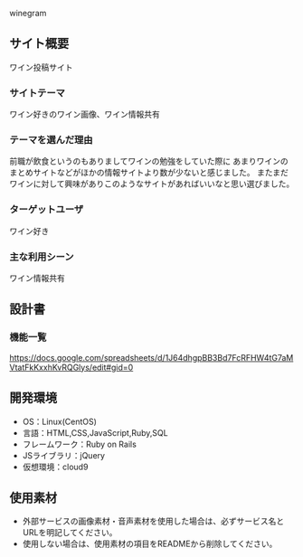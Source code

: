 winegram

## サイト概要

ワイン投稿サイト

### サイトテーマ

ワイン好きのワイン画像、ワイン情報共有

### テーマを選んだ理由

前職が飲食というのもありましてワインの勉強をしていた際に
あまりワインのまとめサイトなどがほかの情報サイトより数が少ないと感じました。 
またまだワインに対して興味がありこのようなサイトがあればいいなと思い選びました。

### ターゲットユーザ

ワイン好き

### 主な利用シーン

ワイン情報共有

## 設計書

### 機能一覧

https://docs.google.com/spreadsheets/d/1J64dhgpBB3Bd7FcRFHW4tG7aMVtatFkKxxhKvRQGlys/edit#gid=0

## 開発環境
- OS：Linux(CentOS)
- 言語：HTML,CSS,JavaScript,Ruby,SQL
- フレームワーク：Ruby on Rails
- JSライブラリ：jQuery
- 仮想環境：cloud9

## 使用素材
- 外部サービスの画像素材・音声素材を使用した場合は、必ずサービス名とURLを明記してください。
- 使用しない場合は、使用素材の項目をREADMEから削除してください。